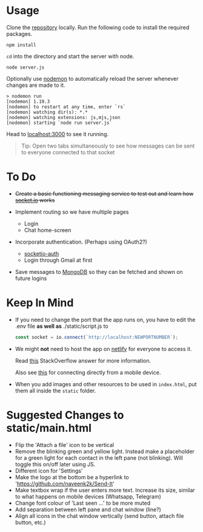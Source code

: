 # Usage

Clone the [repository](https://github.com/naveenk2k/Send-It) locally.
Run the following code to install the required packages.
```
npm install
```
```cd``` into the directory and start the server with node.
```
node server.js
```
Optionally use [nodemon](https://www.npmjs.com/package/nodemon) to automatically reload the server whenever changes are made to it.
```
> nodemon run
[nodemon] 1.19.3
[nodemon] to restart at any time, enter `rs`
[nodemon] watching dir(s): *.*
[nodemon] watching extensions: js,mjs,json
[nodemon] starting `node run server.js`
```

Head to [localhost:3000](http://localhost:3000/) to see it running.

>Tip: Open two tabs simultaneously to see how messages can be sent to everyone connected to that socket

# To Do

* ~~Create a basic functioning messaging service to test out and learn how [socket.io](https://socket.io/) works~~

* Implement routing so we have multiple pages
    * Login
    * Chat home-screen

* Incorporate authentication. (Perhaps using OAuth2?)
    * [socketio-auth](https://www.npmjs.com/package/socketio-auth)
    * Login through Gmail at first

* Save messages to [MongoDB](https://www.mongodb.com/) so they can be fetched and shown on future logins


# Keep In Mind

* If you need to change the port that the app runs on, you have to edit the .env file **as well as** ./static/script.js to
    ```javascript
    const socket = io.connect(`http://localhost:NEWPORTNUMBER`);
    ```

* We might **not** need to host the app on [netlify]() for everyone to access it.


    Read [this](https://stackoverflow.com/questions/9682262/how-do-i-connect-to-this-localhost-from-another-computer-on-the-same-network) StackOverflow answer for more information.

    Also see [this](https://howchoo.com/g/mte2zgrhmjf/how-to-access-a-website-running-on-localhost-from-a-mobile-phone) for connecting directly from a mobile device.

* When you add images and other resources to be used in ```index.html```, put them all inside the ```static``` folder.

# Suggested Changes to static/main.html
* Flip the 'Attach a file' icon to be vertical
* Remove the blinking green and yellow light. Instead make a placeholder for a green light for each contact in the left pane (not blinking). Will toggle this on/off later using JS.
* Different icon for 'Settings'
* Make the logo at the bottom be a hyperlink to 'https://github.com/naveenk2k/Send-It'
* Make textbox wrap if the user enters more text. Increase its size, similar to what happens on mobile devices (Whatsapp, Telegram)
* Change font colour of 'Last seen ...' to be more muted
* Add separation between left pane and chat window (line?)
*  Align all icons in the chat window vertically (send button, attach file button, etc.)